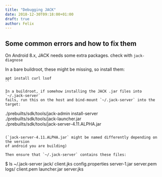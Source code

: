 ```yaml
---
title: "Debugging JACK"
date: 2018-12-30T09:18:00+01:00
draft: true
author: Felix
---
```


## Some common errors and how to fix them

On Android 8.x, JACK needs some extra packages. check with `jack-diagnose`

In a bare buildroot, these might be missing, so install them:
```
apt install curl lsof
``

In a buildroot, if somehow installing the JACK .jar files into `~/.jack-server`
fails, run this on the host and bind-mount `~/.jack-server` into the target:

```
./prebuilts/sdk/tools/jack-admin install-server \
  ./prebuilts/sdk/tools/jack-launcher.jar \
  ./prebuilts/sdk/tools/jack-server-4.11.ALPHA.jar
```

(`jack-server-4.11.ALPHA.jar` might be named differently depending on the version
of android you are building)

Then ensure that `~/.jack-server` contains these files:
```
$ ls ~/.jack-server
jack/  client.jks  config.properties  server-1.jar  server.pem
logs/  client.pem  launcher.jar       server.jks
```
